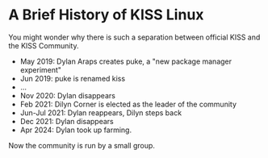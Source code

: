 # A Brief History of KISS Linux

You might wonder why there is such a separation between official KISS and the KISS Community.

- May 2019: Dylan Araps creates puke, a "new package manager experiment"
- Jun 2019: puke is renamed kiss
- ...
- Nov 2020: Dylan disappears
- Feb 2021: Dilyn Corner is elected as the leader of the community
- Jun-Jul 2021: Dylan reappears, Dilyn steps back
- Dec 2021: Dylan disappears
- Apr 2024: Dylan took up farming.

Now the community is run by a small group.
